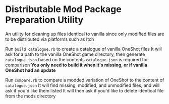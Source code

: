 # Distributable Mod Package Preparation Utility

An utility for cleaning up files identical to vanilla since only modified files are to be distributed via platforms such as Itch

Run `build catalogue.rb` to create a catalogue of vanilla OneShot files
It will ask for a path to the vanilla OneShot game directory, then generate `catalogue.json` based on the contents
`catalogue.json` is required for comparison
**You only need to build it when it's missing, or if vanilla OneShot had an update**

Run `compare.rb` to compare a modded variation of OneShot to the content of `catalogue.json`
It will find missing, modified, and unmodified files, and will ask if you'd like them listed
It will then ask if you'd like to delete identical file from the mods directory